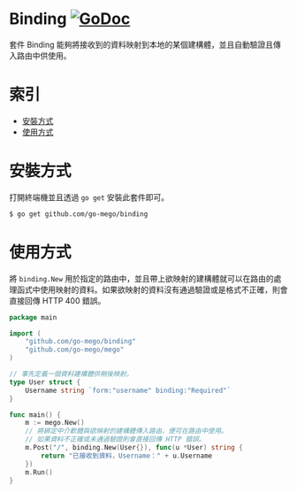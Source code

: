 # Binding [![GoDoc](https://godoc.org/github.com/go-mego/binding?status.svg)](https://godoc.org/github.com/go-mego/binding)

套件 Binding 能夠將接收到的資料映射到本地的某個建構體，並且自動驗證且傳入路由中供使用。

# 索引

* [安裝方式](#安裝方式)
* [使用方式](#使用方式)

# 安裝方式

打開終端機並且透過 `go get` 安裝此套件即可。

```bash
$ go get github.com/go-mego/binding
```

# 使用方式

將 `binding.New` 用於指定的路由中，並且帶上欲映射的建構體就可以在路由的處理函式中使用映射的資料。如果欲映射的資料沒有通過驗證或是格式不正確，則會直接回傳 HTTP 400 錯誤。

```go
package main

import (
	"github.com/go-mego/binding"
	"github.com/go-mego/mego"
)

// 事先定義一個資料建構體供稍後映射。
type User struct {
	Username string `form:"username" binding:"Required"`
}

func main() {
	m := mego.New()
    // 將綁定中介軟體與欲映射的建構體傳入路由，便可在路由中使用。
    // 如果資料不正確或未通過驗證則會直接回傳 HTTP 錯誤。
	m.Post("/", binding.New(User{}), func(u *User) string {
		return "已接收到資料，Username：" + u.Username
	})
	m.Run()
}
```